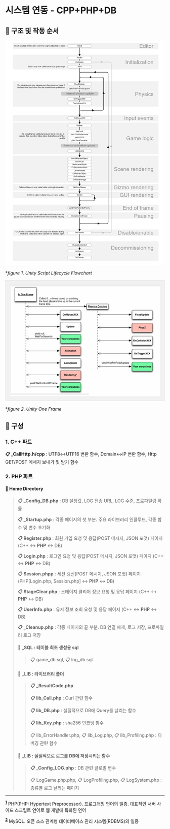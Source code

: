 # 시스템 연동 - CPP+PHP+DB

## 📐 구조 및 작동 순서

  ![Script_Lifecycle_Flowchart](https://github.com/kbm0996/-SystemLink-UNITYxPHPxDB/blob/master/JPG/Script_Lifecycle_Flowchart.png)
  
  **figure 1. Unity Script Lifecycle Flowchart*
  
  ![Unity_One_Frame](https://github.com/kbm0996/-SystemLink-UNITYxPHPxDB/blob/master/JPG/Unity_One_Frame.jpg)
  
  **figure 2. Unity One Frame*
  
## 📑 구성

### 1. C++ 파트

**📋 _CallHttp.h/cpp** : UTF8↔UTF16 변환 함수, Domain↔IP 변환 함수, Http GET/POST 메세지 보내기 및 받기 함수

### 2. PHP 파트

#### 📂 Home Directory

> **📋 _Config_DB.php** : DB 설정값, LOG 전송 URL, LOG 수준, 프로파일링 확률 
>
> **📋 _Startup.php** : 각종 페이지의 첫 부분. 주요 라이브러리 인클루드, 각종 함수 및 변수 초기화
>
> **📋 Register.php** : 회원 가입 요청 및 응답(POST 메시지, JSON 포맷) 페이지 (C++ ↔ **PHP** ↔ DB) 
>
> **📋 Login.php** : 로그인 요청 및 응답(POST 메시지, JSON 포맷) 페이지 (C++ ↔ **PHP** ↔ DB) 
>
> **📋 Session.phpp** : 세션 갱신(POST 메시지, JSON 포맷) 페이지 (PHP\[Login.php, Session.php\] ↔ **PHP** ↔ DB)
>
> **📋 StageClear.php** : 스테이지 클리어 정보 요청 및 응답 페이지 (C++ ↔ **PHP** ↔ DB) 
>
> **📋 UserInfo.php** : 유저 정보 조회 요청 및 응답 페이지 (C++ ↔ **PHP** ↔ DB) 
>
> **📋 _Cleanup.php** : 각종 페이지의 끝 부분. DB 연결 해제, 로그 저장, 프로파일러 로그 저장
>
>#### 📂 _SQL : 테이블 최초 생성용 sql
>>
>> 📋 game_db.sql, 📋 log_db.sql
>>
>#### 📂 _LIB : 라이브러리 폴더
>>
>> **📋 _ResultCode.php**
>>
>> **📋 lib_Call.php** : Curl 관련 함수
>>
>> **📋 lib_DB.php** : 실질적으로 DB에 Query를 날리는 함수
>>
>> **📋 lib_Key.php** : sha256 인코딩 함수
>>
>> 📋 lib_ErrorHandler.php, 📋 lib_Log.php, 📋 lib_Profiling.php : 디버깅 관련 함수
>>
>#### 📂 _LIB : 실질적으로 로그를 DB에 저장시키는 함수
>>
>> **📋 _Config_LOG.php** : DB 관련 글로벌 변수
>>
>> 📋 LogGame.php.php, 📋 LogProfiling.php, 📋 LogSystem.php : 종류별 로그 날리는 페이지

---

<sup><b id="footnote1">[1](#1)</b></sup> PHP(PHP: Hypertext Preprocessor). 프로그래밍 언어의 일종. 대표적인 서버 사이드 스크립트 언어로 웹 개발에 특화된 언어

<sup><b id="footnote2">[2](#2)</b></sup> MySQL. 오픈 소스 관계형 데이터베이스 관리 시스템(RDBMS)의 일종
